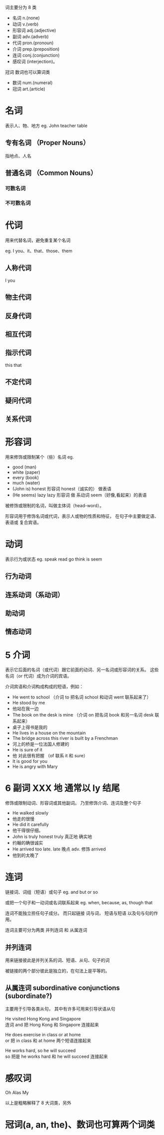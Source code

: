 词主要分为 8 类

- 名词 n.(none)
- 动词 v.(verb)
- 形容词 adj.(adjective)
- 副词 adv.(adverb)
- 代词 pron.(pronoun)
- 介词 prep.(preposition)
- 连词 conj.(conjunction)
- 感叹词 (interjection)。

冠词 数词也可以算词类

- 数词 num.(numeral)
- 冠词 art.(article)

# 名词

表示人、物、地方 eg. John teacher table

## 专有名词 （Proper Nouns）

指地点、人名

## 普通名词 （Common Nouns）

### 可数名词

### 不可数名词

# 代词

用来代替名词，避免重复某个名词

eg. I you、it、that、those、them

## 人称代词

I you

## 物主代词

## 反身代词

## 相互代词

## 指示代词

this that

## 不定代词

## 疑问代词

## 关系代词

# 形容词

用来修饰或限制某个（些）名词
eg.

- good (man)
- white (paper)
- every (book)
- much (water)
- (John is) honest 形容词 honest（诚实的） 做表语
- (He seems) lazy lazy 形容词 做 系动词 seem（好像,看起来）的表语

被修饰或限制的名词，叫做主体词（head-word）。

形容词用于修饰名词或代词，表示人或物的性质和特征，
在句子中主要做定语、表语或 复合宾语。

# 动词

表示行为或状态
eg. speak read go think is seem

## 行为动词

## 连系动词（系动词）

## 助动词

## 情态动词

# 5 介词

表示它后面的名词（或代词）跟它前面的动词、另一名词或形容词的关系。
这些名词（or 代词）成为介词的宾语。

介词宾语和介词构成构成的短语，例如：

- He went to school （介词 to 把名词 school 和动词 went 联系起来了）
- He stood by me
- 他站在我一边
- The book on the desk is mine （介词 on 把名词 book 和另一名词 desk 联系起来）
- 桌子上得书是我的
- He lives in a house on the mountain
- The bridge across this river is built by a Frenchman
- 河上的桥是一位法国人修建的
- He is sure of it
- 他 对此很有把握 （of 联系 it 和 sure）
- It is good for you
- He is angry with Mary

# 6 副词 XXX 地 通常以 ly 结尾

修饰或限制动词、形容词或其他副词。
乃至修饰介词、连词及整个句子

- He walked slowly
- 他走的很慢
- He did it carefully
- 他干得很仔细。
- John is truly honest truly 真正地 确实地
- 约翰的确很诚实
- He arrived too late. late 晚点 adv. 修饰 arrived
- 他到的太晚了

# 连词

链接词、词组（短语）或句子
eg. and but or so

或把一个句子和一动词或名词联系起来 eg. when, because, as, though that

连词不能独立担任句子成分。 而只起链接 词与词， 短语与短语 以及句与句的作用。

连词主要可分为两类 并列连词 和 从属连词

## 并列连词

用来链接彼此是并列关系的词、短语、从句、句子的词

被链接的两个部分彼此是独立的，在句法上是平等的。

## 从属连词 subordinative conjunctions (subordinate?)

主要用于引导各类从句， 其中有许多可用来引导状语从句

He visited Hong Kong and Singapore  
连词 and 把 Hong Kong 和 Singapore 连接起来

He does exercise in class or at home  
or 把 in class 和 at home 两个短语连接起来

He works hard, so he will succeed  
so 把是 he works hard 和 he will succeed 连接起来

# 感叹词

Oh Alas My

以上是粗略解释了 8 大词类，另外

# 冠词(a, an, the)、数词也可算两个词类
